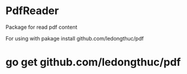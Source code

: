 # PdfReader
Package for read pdf content

For using with pakage install github.com/ledongthuc/pdf
# go get github.com/ledongthuc/pdf
